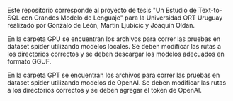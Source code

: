 Este repositorio corresponde al proyecto de tesis "Un Estudio de Text-to-SQL con Grandes Modelo de Lenguaje" para la Universidad ORT Uruguay realizado por Gonzalo de León, Martin Ljubicic y Joaquín Oldan.

En la carpeta GPU se encuentran los archivos para correr las pruebas en dataset spider utilizando modelos locales. Se deben modificar las rutas a los directorios correctos y se deben descargar los modelos adecuados en formato GGUF.

En la carpeta GPT se encuentran los archivos para correr las pruebas en dataset spider utilizando modelos de OpenAI. Se deben modificar las rutas a los directorios correctos y se deben agregar el token de OpenAI. 
